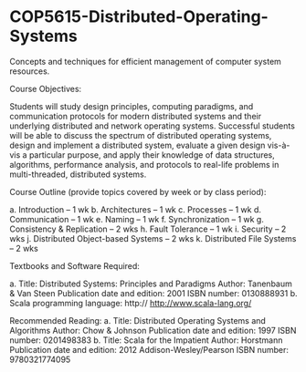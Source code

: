 # COP5615-Distributed-Operating-Systems
Concepts and techniques for efficient management of computer system resources.


Course Objectives:

Students will study design principles, computing paradigms, and communication protocols for modern distributed systems and their underlying distributed and network operating systems. 
Successful students will be able to discuss the spectrum of distributed operating systems, design and implement a distributed system, evaluate a given design vis-à-vis a particular purpose, and apply their knowledge of data structures, algorithms, performance analysis, and protocols to real-life problems in multi-threaded, distributed systems.  


Course Outline (provide topics covered by week or by class period):

a.	Introduction – 1 wk
b.	Architectures – 1 wk
c.	Processes – 1 wk
d.	Communication – 1 wk
e.	Naming – 1 wk 
f.	Synchronization – 1 wk
g.	Consistency & Replication – 2 wks
h.	Fault Tolerance – 1 wk
i.	Security – 2 wks
j.	Distributed Object-based Systems – 2 wks
k.	Distributed File Systems – 2 wks


Textbooks and Software Required:

a.	Title: Distributed Systems: Principles and Paradigms
 	Author: Tanenbaum & Van Steen
Publication date and edition: 2001 
ISBN number: 0130888931
b.	Scala programming language: http:// http://www.scala-lang.org/

Recommended Reading:
a.	Title: Distributed Operating Systems and Algorithms
Author: Chow & Johnson
Publication date and edition: 1997
ISBN number: 0201498383
b.	Title: Scala for the Impatient
Author: Horstmann
Publication date and edition: 2012 Addison-Wesley/Pearson
ISBN number: 9780321774095
